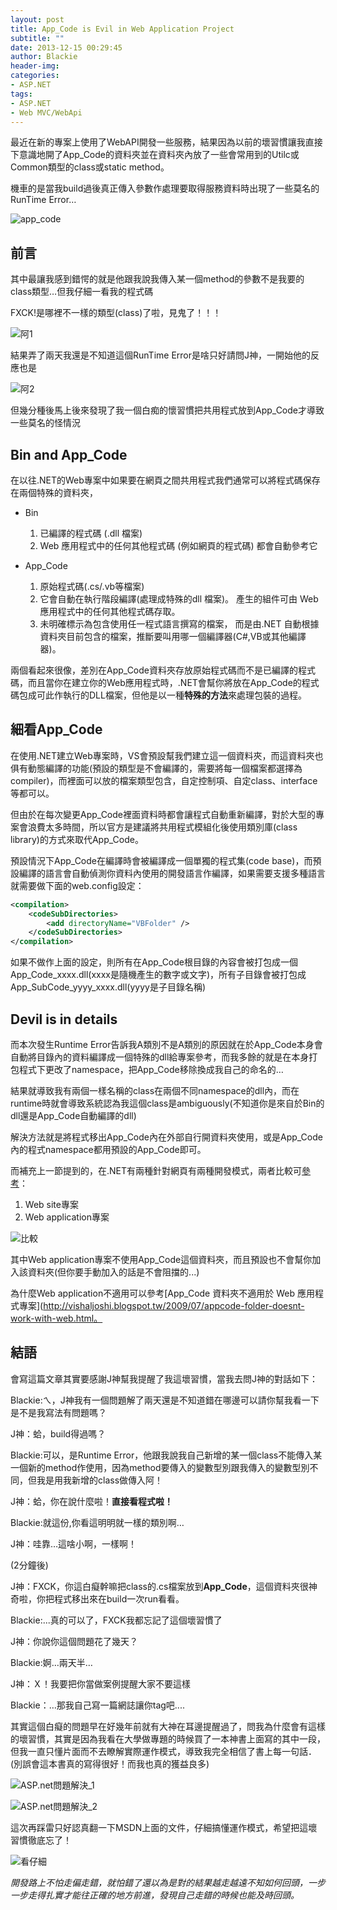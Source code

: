 ```yaml
---
layout: post
title: App_Code is Evil in Web Application Project
subtitle: ""
date: 2013-12-15 00:29:45
author: Blackie
header-img:
categories:
- ASP.NET
tags:
- ASP.NET
- Web MVC/WebApi
---
```


最近在新的專案上使用了WebAPI開發一些服務，結果因為以前的壞習慣讓我直接下意識地開了App_Code的資料夾並在資料夾內放了一些會常用到的Utilc或Common類型的class或static method。

機車的是當我build過後真正傳入參數作處理要取得服務資料時出現了一些莫名的RunTime Error…

<!-- More -->

![app_code](app_code.png)

## 前言 ##

其中最讓我感到錯愕的就是他跟我說我傳入某一個method的參數不是我要的class類型…但我仔細一看我的程式碼

FXCK!是哪裡不一樣的類型(class)了啦，見鬼了！！！

![阿1](%E9%98%BF1.jpeg)

結果弄了兩天我還是不知道這個RunTime Error是啥只好請問J神，一開始他的反應也是

![阿2](%E9%98%BF2.jpeg)

但幾分種後馬上後來發現了我一個白痴的懷習慣把共用程式放到App_Code才導致一些莫名的怪情況

## Bin and App_Code ##

在以往.NET的Web專案中如果要在網頁之間共用程式我們通常可以將程式碼保存在兩個特殊的資料夾，

- Bin

	1. 已編譯的程式碼 (.dll 檔案)
	2. Web 應用程式中的任何其他程式碼 (例如網頁的程式碼) 都會自動參考它

- App_Code

	1. 原始程式碼(.cs/.vb等檔案)
	2. 它會自動在執行階段編譯(處理成特殊的dll 檔案)。 產生的組件可由 Web 應用程式中的任何其他程式碼存取。
	3. 未明確標示為包含使用任一程式語言撰寫的檔案， 而是由.NET 自動根據資料夾目前包含的檔案，推斷要叫用哪一個編譯器(C#,VB或其他編譯器)。

兩個看起來很像，差別在App_Code資料夾存放原始程式碼而不是已編譯的程式碼，而且當你在建立你的Web應用程式時，.NET會幫你將放在App_Code的程式碼包成可此作執行的DLL檔案，但他是以一種**特殊的方法**來處理包裝的過程。

## 細看App_Code ##

在使用.NET建立Web專案時，VS會預設幫我們建立這一個資料夾，而這資料夾也俱有動態編譯的功能(預設的類型是不會編譯的，需要將每一個檔案都選擇為compiler)，而裡面可以放的檔案類型包含，自定控制項、自定class、interface 等都可以。

但由於在每次變更App_Code裡面資料時都會讓程式自動重新編譯，對於大型的專案會浪費太多時間，所以官方是建議將共用程式模組化後使用類別庫(class library)的方式來取代App_Code。

預設情況下App_Code在編譯時會被編譯成一個單獨的程式集(code base)，而預設編譯的語言會自動偵測你資料內使用的開發語言作編譯，如果需要支援多種語言就需要做下面的web.config設定：

```xml
<compilation>
	<codeSubDirectories>
		<add directoryName="VBFolder" />
	</codeSubDirectories>
</compilation>
```

如果不做作上面的設定，則所有在App_Code根目錄的內容會被打包成一個App_Code_xxxx.dll(xxxx是隨機產生的數字或文字)，所有子目錄會被打包成App_SubCode_yyyy_xxxx.dll(yyyy是子目錄名稱)

## Devil is in details ##

而本次發生Runtime Error告訴我A類別不是A類別的原因就在於App_Code本身會自動將目錄內的資料編譯成一個特殊的dll給專案參考，而我多餘的就是在本身打包程式下更改了namespace，把App_Code移除換成我自己的命名的…

結果就導致我有兩個一樣名稱的class在兩個不同namespace的dll內，而在runtime時就會導致系統認為我這個class是ambiguously(不知道你是來自於Bin的dll還是App_Code自動編譯的dll)

解決方法就是將程式移出App_Code內在外部自行開資料夾使用，或是App_Code內的程式namespace都用預設的App_Code即可。

而補充上一節提到的，在.NET有兩種針對網頁有兩種開發模式，兩者比較可[參考](http://msdn.microsoft.com/en-us/library/dd547590.aspx)：

1. Web site專案
2. Web application專案

![比較](%E6%AF%94%E8%BC%83.png)

其中Web application專案不使用App_Code這個資料夾，而且預設也不會幫你加入該資料夾(但你要手動加入的話是不會阻擋的...)

為什麼Web application不適用可以參考[App_Code 資料夾不適用於 Web 應用程式專案](http://vishaljoshi.blogspot.tw/2009/07/appcode-folder-doesnt-work-with-web.html。

## 結語 ##

會寫這篇文章其實要感謝J神幫我提醒了我這壞習慣，當我去問J神的對話如下：

Blackie:ㄟ，J神我有一個問題解了兩天還是不知道錯在哪邊可以請你幫我看一下是不是我寫法有問題嗎？

J神：蛤，build得過嗎？

Blackie:可以，是Runtime Error，他跟我說我自己新增的某一個class不能傳入某一個新的method作使用，因為method要傳入的變數型別跟我傳入的變數型別不同，但我是用我新增的class做傳入阿！

J神：蛤，你在說什麼啦！**直接看程式啦！**

Blackie:就這份,你看這明明就一樣的類別啊…

J神：哇靠…這啥小啊，一樣啊！

(2分鐘後)

J神：FXCK，你這白癡幹嘛把class的.cs檔案放到**App_Code**，這個資料夾很神奇啦，你把程式移出來在build一次run看看。

Blackie:...真的可以了，FXCK我都忘記了這個壞習慣了

J神：你說你這個問題花了幾天？

Blackie:婀…兩天半…

J神：Ｘ！我要把你當做案例提醒大家不要這樣

Blackie：…那我自己寫一篇網誌讓你tag吧....

其實這個白癡的問題早在好幾年前就有大神在耳邊提醒過了，問我為什麼會有這樣的壞習慣，其實是因為我看在大學做專題的時候買了一本神書上面寫的其中一段，但我一直只懂片面而不去瞭解實際運作模式，導致我完全相信了書上每一句話．(別誤會這本書真的寫得很好！而我也真的獲益良多)

![ASP.net問題解決_1](%E6%9B%B8%E6%9C%AC_1.jpg)

![ASP.net問題解決_2](%E6%9B%B8%E6%9C%AC_2.jpg)

這次再踩雷只好認真翻一下MSDN上面的文件，仔細搞懂運作模式，希望把這壞習慣徹底忘了！

![看仔細](%E5%A5%BD%E7%B2%BE%E7%B7%BB.jpg)

*開發路上不怕走偏走錯，就怕錯了還以為是對的結果越走越遠不知如何回頭，一步一步走得扎實才能往正確的地方前進，發現自己走錯的時候也能及時回頭。*
